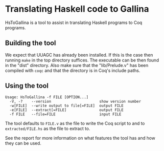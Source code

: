 Translating Haskell code to Gallina
===================================

HsToGallina is a tool to assist in translating Haskell programs to Coq
programs.

## Building the tool ##

We expect that UUAGC has already been installed. If this is the case
then running `make` in the top directory suffices. The executable can
be then found in the "dist" directory. Also make sure that the
"lib/Prelude.v" has been compiled with `coqc` and that the directory
is in Coq's include paths.

## Using the tool ##

    Usage: HsToGallina -f FILE [OPTION...]
      -V, -?    --version                      show version number
      -w[FILE]  --write output to file[=FILE]  output FILE
      -e[FILE]  --extract[=FILE]               output FILE
      -f FILE   --file=FILE                    input FILE

The tool defaults to `FILE.v` as the file to write the Coq script to
and to `extracted/FILE.hs` as the file to extract to.

See the report for more information on what features the tool has and
how they can be used.
